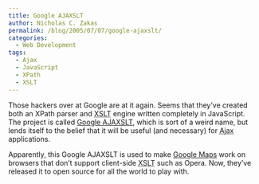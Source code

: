 ```yaml
---
title: Google AJAXSLT
author: Nicholas C. Zakas
permalink: /blog/2005/07/07/google-ajaxslt/
categories:
  - Web Development
tags:
  - Ajax
  - JavaScript
  - XPath
  - XSLT
---
```

Those hackers over at Google are at it again. Seems that they&#8217;ve created both an XPath parser and <acronym title="eXtensible Stylesheet Transformations">XSLT</acronym> engine written completely in JavaScript. The project is called <a title="Google AJAXSLT" rel="external" href="http://goog-ajaxslt.sourceforge.net/">Google AJAXSLT</a>, which is sort of a weird name, but lends itself to the belief that it will be useful (and necessary) for <acronym title="Asynchronous JavaScript + XML">Ajax</acronym> applications.

Apparently, this Google AJAXSLT is used to make <a title="Google Maps" rel="external" href="http://maps.google.com">Google Maps</a> work on browsers that don&#8217;t support client-side <acronym title="eXtensible Stylesheet Transformations">XSLT</acronym> such as Opera. Now, they&#8217;ve released it to open source for all the world to play with.
